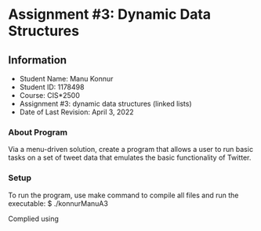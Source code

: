 # Assignment #3: Dynamic Data Structures

## Information
* Student Name: Manu Konnur
* Student ID: 1178498
* Course: CIS*2500 
* Assignment #3: dynamic data structures (linked lists)
* Date of Last Revision: April 3, 2022

### About Program
Via a menu-driven solution, create a program that allows a user to run basic tasks on a set of tweet data that emulates the basic functionality of Twitter.

### Setup
To run the program, use make command to compile all files and run the executable:
$ ./konnurManuA3

Complied using 